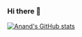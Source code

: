 ### Hi there 👋

[![Anand's GitHub stats](https://github-readme-stats.vercel.app/api?username=anandsimmy)](https://github.com/anuraghazra/github-readme-stats)
